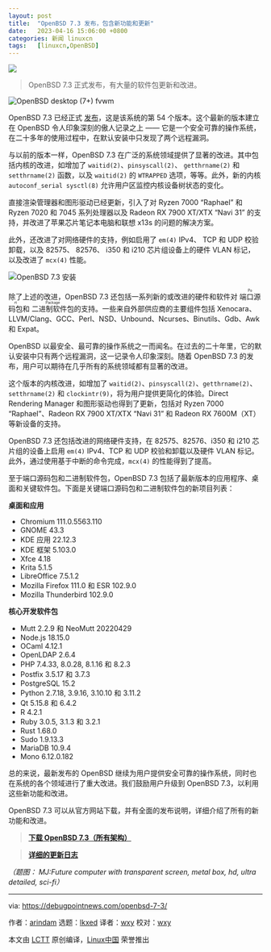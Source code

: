 ```yaml
---
layout: post
title:	"OpenBSD 7.3 发布，包含新功能和更新"
date:	2023-04-16 15:06:00 +0800 
categories:	新闻 linuxcn 
tags:	[linuxcn,OpenBSD]
---
```



![](/Asserts/Images//attachment/album/202304/16/150654wtvhflqgvmfdg6hv.jpg)



> 
> OpenBSD 7.3 正式发布，有大量的软件包更新和改进。
> 
> 
> 


![OpenBSD desktop (7+) fvwm](/Asserts/Images//attachment/album/202304/16/150728dczd5f9z56d5p6jq.jpg)


OpenBSD 7.3 已经正式 [发布](https://www.openbsd.org/73.html)，这是该系统的第 54 个版本。这个最新的版本建立在 OpenBSD 令人印象深刻的傲人记录之上 —— 它是一个安全可靠的操作系统，在二十多年的使用过程中，在默认安装中只发现了两个远程漏洞。


与以前的版本一样，OpenBSD 7.3 在广泛的系统领域提供了显著的改进。其中包括内核的改进，如增加了 `waitid(2)`、`pinsyscall(2)`、 `getthrname(2)` 和 `setthrname(2)` 函数，以及 `waitid(2)` 的 `WTRAPPED` 选项，等等。此外，新的内核 `autoconf_serial sysctl(8)` 允许用户区监控内核设备树状态的变化。


直接渲染管理器和图形驱动已经更新，引入了对 Ryzen 7000 “Raphael” 和 Ryzen 7020 和 7045 系列处理器以及 Radeon RX 7900 XT/XTX “Navi 31” 的支持，并改进了苹果芯片笔记本电脑和联想 x13s 的问题的解决方案。


此外，还改进了对网络硬件的支持，例如启用了 `em(4)` IPv4、 TCP 和 UDP 校验卸载，以及 82575、 82576、 i350 和 i210 芯片组设备上的硬件 VLAN 标记， 以及改进了 `mcx(4)` 性能。


![OpenBSD 7.3 安装](/Asserts/Images//attachment/album/202304/16/150734mv49p96pmtuxo2pz.jpg)


除了上述的改进，OpenBSD 7.3 还包括一系列新的或改进的硬件和软件对 <ruby> 端口源码包 <rt>  Port </rt></ruby> 和 <ruby> 二进制软件包 <rt>  Package </rt></ruby> 的支持。一些来自外部供应商的主要组件包括 Xenocara、LLVM/Clang、GCC、Perl、NSD、Unbound、Ncurses、Binutils、Gdb、Awk 和 Expat。


OpenBSD 以最安全、最可靠的操作系统之一而闻名。在过去的二十年里，它的默认安装中只有两个远程漏洞，这一记录令人印象深刻。随着 OpenBSD 7.3 的发布，用户可以期待在几乎所有的系统领域都有显著的改进。


这个版本的内核改进，如增加了 `waitid(2)`、`pinsyscall(2)`、`getthrname(2)`、`setthrname(2)` 和 `clockintr(9)`，将为用户提供更简化的体验。Direct Rendering Manager 和图形驱动也得到了更新，包括对 Ryzen 7000 “Raphael”、Radeon RX 7900 XT/XTX “Navi 31” 和 Radeon RX 7600M（XT）等新设备的支持。


OpenBSD 7.3 还包括改进的网络硬件支持，在 82575、82576、i350 和 i210 芯片组的设备上启用 `em(4)` IPv4、TCP 和 UDP 校验和卸载以及硬件 VLAN 标记。此外，通过使用基于中断的命令完成，`mcx(4)` 的性能得到了提高。


至于端口源码包和二进制软件包，OpenBSD 7.3 包括了最新版本的应用程序、桌面和关键软件包。下面是关键端口源码包和二进制软件包的新项目列表：


**桌面和应用**


* Chromium 111.0.5563.110
* GNOME 43.3
* KDE 应用 22.12.3
* KDE 框架 5.103.0
* Xfce 4.18
* Krita 5.1.5
* LibreOffice 7.5.1.2
* Mozilla Firefox 111.0 和 ESR 102.9.0
* Mozilla Thunderbird 102.9.0


**核心开发软件包**


* Mutt 2.2.9 和 NeoMutt 20220429
* Node.js 18.15.0
* OCaml 4.12.1
* OpenLDAP 2.6.4
* PHP 7.4.33, 8.0.28, 8.1.16 和 8.2.3
* Postfix 3.5.17 和 3.7.3
* PostgreSQL 15.2
* Python 2.7.18, 3.9.16, 3.10.10 和 3.11.2
* Qt 5.15.8 和 6.4.2
* R 4.2.1
* Ruby 3.0.5, 3.1.3 和 3.2.1
* Rust 1.68.0
* Sudo 1.9.13.3
* MariaDB 10.9.4
* Mono 6.12.0.182


总的来说，最新发布的 OpenBSD 继续为用户提供安全可靠的操作系统，同时也在系统的各个领域进行了重大改进。我们鼓励用户升级到 OpenBSD 7.3，以利用这些新功能和改进。


OpenBSD 7.3 可以从官方网站下载，并有全面的发布说明，详细介绍了所有的新功能和改进。



> 
> **[下载 OpenBSD 7.3（所有架构）](https://cdn.openbsd.org/pub/OpenBSD/7.3/)**
> 
> 
> 



> 
> **[详细的更新日志](https://www.openbsd.org/plus73.html)**
> 
> 
> 


*（题图： MJ:Future computer with transparent screen, metal box, hd, ultra detailed, sci-fi）*




---


via: <https://debugpointnews.com/openbsd-7-3/>


作者：[arindam](https://debugpointnews.com/author/dpicubegmail-com/) 选题：[lkxed](https://github.com/lkxed/) 译者：[wxy](https://github.com/wxy) 校对：[wxy](https://github.com/wxy)


本文由 [LCTT](https://github.com/LCTT/TranslateProject) 原创编译，[Linux中国](https://linux.cn/) 荣誉推出
